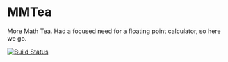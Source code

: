MMTea
=====

More Math Tea. Had a focused need for a floating point calculator, so here we go.

[![Build Status](https://travis-ci.org/tadpol/Tea.svg?branch=mmtea)](https://travis-ci.org/tadpol/Tea)

